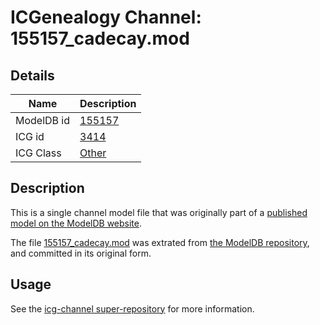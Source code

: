 # ICGenealogy Channel: 155157\_cadecay.mod

## Details

Name | Description
---- | -----------
ModelDB id | [155157](http://senselab.med.yale.edu/ModelDB/ShowModel.cshtml?model=155157)
ICG id | [3414](http://icg.neurotheory.ox.ac.uk/channels/other/3414)
ICG Class | [Other](http://icg.neurotheory.ox.ac.uk/channels/other)

## Description

This is a single channel model file that was originally part of a [published model on the ModelDB website](http://senselab.med.yale.edu/mModelDB/ShowModel.cshtml?model=155157).

The file [155157\_cadecay.mod](155157_cadecay.mod) was extrated from [the ModelDB repository](http://senselab.med.yale.edu/ModelDB/ShowModel.cshtml?model=155157), and committed in its original form.

## Usage

See the [icg-channel super-repository](https://github.com/icgenealogy/icg-channels) for more information.
